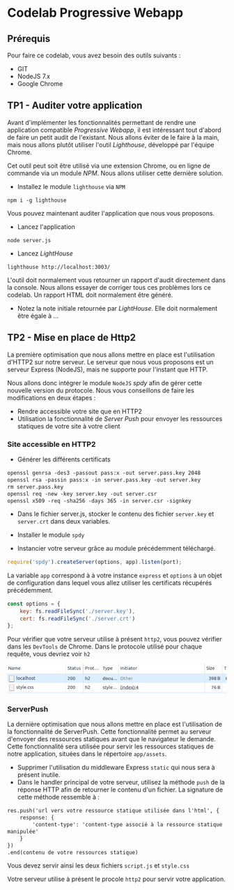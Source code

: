 # Codelab Progressive Webapp

## Prérequis

Pour faire ce codelab, vous avez besoin des outils suivants : 

* GIT
* NodeJS 7.x
* Google Chrome

## TP1 - Auditer votre application

Avant d'implémenter les fonctionnalités permettant de rendre une application compatible *Progressive Webapp*, il est intéressant
tout d'abord de faire un petit audit de l'existant. Nous allons éviter de le faire à la main, mais nous allons plutôt utiliser l'outil
*Lighthouse*, développé par l'équipe Chrome. 

Cet outil peut soit être utilisé via une extension Chrome, ou en ligne de commande via un module *NPM*. Nous allons utiliser cette dernière 
solution. 

* Installez le module `lighthouse` via `NPM`

```shell
npm i -g lighthouse
```

Vous pouvez maintenant auditer l'application que nous vous proposons. 

* Lancez l'application

```shell
node server.js
```

* Lancez *LightHouse*

```shell
lighthouse http://localhost:3003/
```

L'outil doit normalement vous retourner un rapport d'audit directement dans la console. 
Nous allons essayer de corriger tous ces problèmes lors ce codelab. Un rapport HTML doit 
normalement être généré. 

* Notez la note initiale retournée par *LightHouse*. Elle doit normalement être égale à ...


## TP2 - Mise en place de Http2

La première optimisation que nous allons mettre en place est l'utilisation d'HTTP2 sur notre 
serveur. Le serveur que nous vous proposons est un serveur Express (NodeJS), mais ne supporte
pour l'instant que HTTP. 

Nous allons donc intégrer le module `NodeJS` *spdy*  afin de gérer cette nouvelle version du protocole. 
Nous vous conseillons de faire les modifications en deux étapes : 

- Rendre accessible votre site que en HTTP2
- Utilisation la fonctionnalité de *Server Push* pour envoyer les ressources statiques de votre site à votre client

### Site accessible en HTTP2

* Générer les différents certificats

```shell
openssl genrsa -des3 -passout pass:x -out server.pass.key 2048
openssl rsa -passin pass:x -in server.pass.key -out server.key
rm server.pass.key
openssl req -new -key server.key -out server.csr
openssl x509 -req -sha256 -days 365 -in server.csr -signkey
```

* Dans le fichier server.js, stocker le contenu des fichier `server.key` et `server.crt` dans  deux variables. 

* Installer le module `spdy`

* Instancier votre serveur grâce au module précédemment téléchargé. 

```javascript
require('spdy').createServer(options, app).listen(port);
```

La variable `app` correspond à à votre instance `express` et `options` à un objet de configuration dans lequel vous allez utiliser 
les certificats récupérés précédemment. 

```javascript
const options = {
    key: fs.readFileSync('./server.key'),
    cert: fs.readFileSync('./server.crt')
};
```

Pour vérifier que votre serveur utilise à présent `http2`, vous pouvez vérifier dans les `DevTools` de Chrome. Dans le protocole utilisé pour chaque requête, vous devriez voir `h2`

![Chrome DevTools](images/chromedevtools.png)

### ServerPush

La dernière optimisation que nous allons mettre en place est l'utilisation de la fonctionnalité de ServerPush. Cette 
fonctionnalité permet au serveur d'envoyer des ressources statiques avant que le navigateur le demande. Cette fonctionnalité
sera utilisée pour servir les ressources statiques de notre application, situées dans le répertoire `app/assets`. 

* Supprimer l'utilisation du middleware Express `static` qui nous sera à présent inutile. 
* Dans le handler principal de votre serveur, utilisez la méthode `push` de la réponse HTTP afin de retourner le contenu d'un fichier. 
La signature de cette méthode ressemble à : 

```
res.push('url vers votre ressource statique utilisée dans l'html', {
    response: {
        'content-type': 'content-type associé à la ressource statique manipulée'
    }
})
.end(contenu de votre ressources statique)
```

Vous devez servir ainsi les deux fichiers `script.js` et `style.css` 

Votre serveur utilise à présent le procole `http2` pour servir votre application. 
